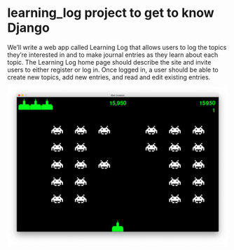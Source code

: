 # learning_log project to get to know Django

We’ll write a web app called Learning Log that allows users to log the topics they’re interested in and to make journal entries as they learn about each topic.
The Learning Log home page should describe the site and invite users to either register or log in. Once logged in, a user should be able to create new topics, add new entries, and read and edit existing entries.

![Screenshot](https://github.com/elivanK/aliens_game/blob/master/images/screenshot.png)
